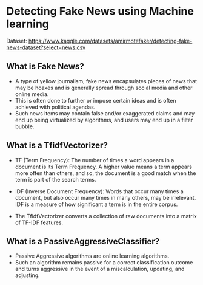 # Detecting Fake News using Machine learning

Dataset: https://www.kaggle.com/datasets/amirmotefaker/detecting-fake-news-dataset?select=news.csv


## What is Fake News?

- A type of yellow journalism, fake news encapsulates pieces of news that may be hoaxes and is generally spread through social media and other online media. 
- This is often done to further or impose certain ideas and is often achieved with political agendas. 
- Such news items may contain false and/or exaggerated claims and may end up being virtualized by algorithms, and users may end up in a filter bubble.

## What is a TfidfVectorizer?

- TF (Term Frequency): The number of times a word appears in a document is its Term Frequency. A higher value means a term appears more often than others, and so, the document is a good match when the term is part of the search terms.

- IDF (Inverse Document Frequency): Words that occur many times a document, but also occur many times in many others, may be irrelevant. IDF is a measure of how significant a term is in the entire corpus.

- The TfidfVectorizer converts a collection of raw documents into a matrix of TF-IDF features.

## What is a PassiveAggressiveClassifier?

- Passive Aggressive algorithms are online learning algorithms. 
- Such an algorithm remains passive for a correct classification outcome and turns aggressive in the event of a miscalculation, updating, and adjusting. 
